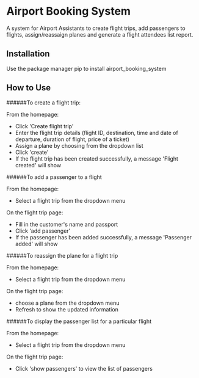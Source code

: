 # Airport Booking System
A system for Airport Assistants to create flight trips, add passengers to flights, assign/reassaign planes and generate a flight attendees list report.

## Installation
Use the package manager pip to install airport_booking_system

## How to Use
######To create a flight trip:

From the homepage:
* Click 'Create flight trip'
* Enter the flight trip details (flight ID, destination, time and date of departure, duration of flight, price of a ticket)
* Assign a plane by choosing from the dropdown list
* Click 'create'
* If the flight trip has been created successfully, a message 'Flight created' will show

######To add a passenger to a flight

From the homepage:
* Select a flight trip from the dropdown menu

On the flight trip page:
* Fill in the customer's name and passport
* Click 'add passenger'
* If the passenger has been added successfully, a message 'Passenger added' will show

######To reassign the plane for a flight trip

From the homepage:
* Select a flight trip from the dropdown menu

On the flight trip page:
*  choose a plane from the dropdown menu
* Refresh to show the updated information

######To display the passenger list for a particular flight

From the homepage:
* Select a flight trip from the dropdown menu

On the flight trip page:
* Click 'show passengers' to view the list of passengers
